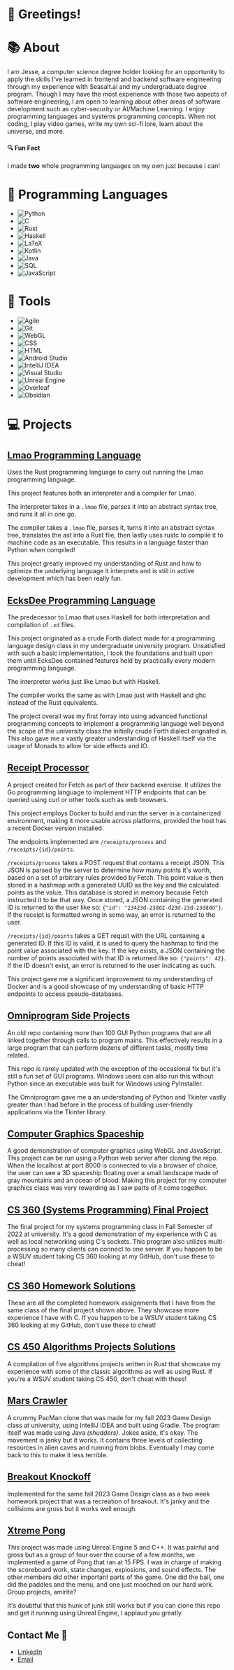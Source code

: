 # 👋 Greetings! 
# 📚 About 

I am Jesse, a computer science degree holder looking for an opportunity to apply the skills I've learned in frontend and backend software engineering through my experience with Seasalt.ai and my undergraduate degree program. Though I may have the most experience with those two aspects of software engineering, I am open to learning about other areas of software development such as cyber-security or AI/Machine Learning. I enjoy programming languages and systems programming concepts. When not coding, I play video games, write my own sci-fi lore, learn about the universe, and more. 
#### 🔍 Fun Fact 
I made **two** whole programming languages on my own just because I can!
# 📜 Programming Languages 
- ![Python](https://img.shields.io/badge/Python-3776AB?style=for-the-badge&logo=python&logoColor=white)
- ![C](https://img.shields.io/badge/C-00599C?style=for-the-badge&logo=c&logoColor=white)
- ![Rust](https://img.shields.io/badge/Rust-000000?style=for-the-badge&logo=rust&logoColor=white)
- ![Haskell](https://img.shields.io/badge/Haskell-5D4F85?style=for-the-badge&logo=haskell&logoColor=white)
- ![LaTeX](https://img.shields.io/badge/LaTeX-008080?style=for-the-badge&logo=latex&logoColor=white)
- ![Kotlin](https://img.shields.io/badge/Kotlin-0095D5?style=for-the-badge&logo=kotlin&logoColor=white)
- ![Java](https://img.shields.io/badge/Java-007396?style=for-the-badge&logo=java&logoColor=white)
- ![SQL](https://img.shields.io/badge/SQL-4479A1?style=for-the-badge&logo=sql&logoColor=white)
- ![JavaScript](https://img.shields.io/badge/JavaScript-F7DF1E?style=for-the-badge&logo=javascript&logoColor=black)
# 🔧 Tools 
- ![Agile](https://img.shields.io/badge/Agile-FFFFFF?style=for-the-badge&logo=agile&logoColor=black)
- ![Git](https://img.shields.io/badge/Git-F05032?style=for-the-badge&logo=git&logoColor=white)
- ![WebGL](https://img.shields.io/badge/WebGL-990000?style=for-the-badge&logo=webgl&logoColor=white)
- ![CSS](https://img.shields.io/badge/CSS-1572B6?style=for-the-badge&logo=css3&logoColor=white)
- ![HTML](https://img.shields.io/badge/HTML-E34F26?style=for-the-badge&logo=html5&logoColor=white)
- ![Android Studio](https://img.shields.io/badge/Android_Studio-3DDC84?style=for-the-badge&logo=android-studio&logoColor=white)
- ![IntelliJ IDEA](https://img.shields.io/badge/IntelliJ_IDEA-000000?style=for-the-badge&logo=intellij-idea&logoColor=white)
- ![Visual Studio](https://img.shields.io/badge/Visual_Studio-5C2D91?style=for-the-badge&logo=visual-studio&logoColor=white)
- ![Unreal Engine](https://img.shields.io/badge/Unreal_Engine-0E1128?style=for-the-badge&logo=unreal-engine&logoColor=white)
- ![Overleaf](https://img.shields.io/badge/Overleaf-47A141?style=for-the-badge&logo=overleaf&logoColor=white)
- ![Obsidian](https://img.shields.io/badge/Obsidian-483699?style=for-the-badge&logo=obsidian&logoColor=white)
# 💻 Projects 
## [Lmao Programming Language](https://github.com/KesseNones/LmaoProgrammingLanguage)
Uses the Rust programming language to carry out running the Lmao programming language. 

This project features both an interpreter and a compiler for Lmao. 

The interpreter takes in a `.lmao` file, parses it into an abstract syntax tree, and runs it all in one go. 

The compiler takes a `.lmao` file, parses it, turns it into an abstract syntax tree, translates the ast into a Rust file, then lastly uses rustc to compile it to machine code as an executable. This results in a language faster than Python when compiled!

This project greatly improved my understanding of Rust and how to optimize the underlying language it interprets and is still in active development which has been really fun.

## [EcksDee Programming Language](https://github.com/KesseNones/EcksDee-Programming-Language)
The predecessor to Lmao that uses Haskell for both interpretation and compilation of `.xd` files. 

This project originated as a crude Forth dialect made for a programming language design class in my undergraduate university program. Unsatisfied with such a basic implementation, I took the foundations and built upon them until EcksDee contained features held by practically every modern programming language.

The interpreter works just like Lmao but with Haskell. 

The compiler works the same as with Lmao just with Haskell and ghc instead of the Rust equivalents.

The project overall was my first forray into using advanced functional programming concepts to implement a programming language well beyond the scope of the university class the initially crude Forth dialect orignated in. This also gave me a vastly greater understanding of Haskell itself via the usage of Monads to allow for side effects and IO.

## [Receipt Processor](https://github.com/KesseNones/FetchBackendExercise)
A project created for Fetch as part of their backend exercise. It utilizes the Go programming language to implement HTTP endpoints that can be queried using curl or other tools such as web browsers. 

This project employs Docker to build and run the server in a containerized environment, making it more usable across platforms, 
provided the host has a recent Docker version installed. 

The endpoints implemented are `/receipts/process` and `/receipts/{id}/points`.

`/receipts/process` takes a POST request that contains a receipt JSON. This JSON is parsed by the server to determine how many 
points it's worth, based on a set of arbitrary rules provided by Fetch. This point value is then stored in a hashmap with a generated
UUID as the key and the calculated points as the value. This database is stored in memory because Fetch instructed it to be that way.
Once stored, a JSON containing the generated ID is returned to the user like so: `{"id": "23423d-23dd2-d23d-23d-23dddd"}`.
If the receipt is formatted wrong in some way, an error is returned to the user.

`/receipts/{id}/points` takes a GET requst with the URL containing a generated ID. If this ID is valid, it is used to query
the hashmap to find the point value associated with the key. If the key exists, a JSON containing the number 
of points associated with that ID is returned like so: `{"points": 42}`.
If the ID doesn't exist, an error is returned to the user indicating as such.

This project gave me a significant improvement to my understanding of Docker and is a good showcase of my understanding of basic HTTP endpoints to access pseudo-databases. 

## [Omniprogram Side Projects](https://github.com/KesseNones/Omniprogram-Side-Projects)
An old repo containing more than 100 GUI Python programs that are all linked together through calls to program mains. This effectively results in a large program that can perform dozens of different tasks, mostly time related. 

This repo is rarely updated with the exception of the occasional fix but it's still a fun set of GUI programs. Windows users can also run this without Python since an executable was built for Windows using PyInstaller.

The Omniprogram gave me a an understanding of Python and Tkinter vastly greater than I had before in the process of building user-friendly applications via the Tkinter library.

## [Computer Graphics Spaceship](https://github.com/KesseNones/ComputerGraphicsSpaceship)
A good demonstration of computer graphics using WebGL and JavaScript. This project can be run using a Python web server after cloning the repo. When the localhost at port 8000 is connected to via a browser of choice, the user can see a 3D spaceship floating over a small landscape made of gray mountains and an ocean of blood. Making this project for my computer graphics class was very rewarding as I saw parts of it come together.
## [CS 360 (Systems Programming) Final Project](https://github.com/KesseNones/CS360FinalProject)
The final project for my systems programming class in Fall Semester of 2022 at university. It's a good demonstration of my experience with C as well as local networking using C's sockets. This program also utilizes multi-processing so many clients can connect to one server. If you happen to be a WSUV student taking CS 360 looking at my GitHub, don't use these to cheat!
## [CS 360 Homework Solutions](https://github.com/KesseNones/CS360-HW)
These are all the completed homework assignments that I have from the same class of the final project shown above. They showcase more experience I have with C. If you happen to be a WSUV student taking CS 360 looking at my GitHub, don't use these to cheat!
## [CS 450 Algorithms Projects Solutions](https://github.com/KesseNones/CS450-Algorithms-Projects)
A compilation of five algorithms projects written in Rust that showcase my experience with some of the classic algorithms as well as using Rust. If you're a WSUV student taking CS 450, don't cheat with these!
## [Mars Crawler](https://github.com/KesseNones/MarsCrawler)
A crummy PacMan clone that was made for my fall 2023 Game Design class at university, using IntelliJ IDEA and built using Gradle. The program itself was made using Java *(shudders)*. Jokes aside, it's okay. The movement is janky but it works. It contains three levels of collecting resources in alien caves and running from blobs. Eventually I may come back to this to make it less terrible.
## [Breakout Knockoff](https://github.com/KesseNones/KnockOffBreakout)
Implemented for the same fall 2023 Game Design class as a two week homework project that was a recreation of breakout. It's janky and the collisions are gross but it works well enough.
## [Xtreme Pong](https://github.com/KesseNones/CS-320-Project)
This project was made using Unreal Engine 5 and C++. It was painful and gross but as a group of four over the course of a few months, we implemented a game of Pong that ran at 15 FPS. I was in charge of making the scoreboard work, state changes, explosions, and sound effects. The other members did other important parts of the game. One did the ball, one did the paddles and the menu, and one just mooched on our hard work. Group projects, amirite? 

It's doubtful that this hunk of junk still works but if you can clone this repo and get it running using Unreal Engine, I applaud you greatly. 
## Contact Me 💬
- [LinkedIn](https://www.linkedin.com/in/jesseangusjones/)
- [Email](mailto:jesse.angus.jones@gmail.com)
